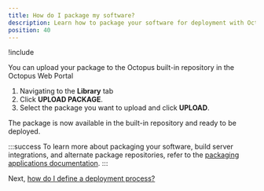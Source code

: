```yaml
---
title: How do I package my software?
description: Learn how to package your software for deployment with Octopus Deploy.
position: 40
---
```


!include <package-requirements>

You can upload your package to the Octopus built-in repository in the Octopus Web Portal

1. Navigating to the **Library** tab
1. Click **UPLOAD PACKAGE**.
1. Select the package you want to upload and click **UPLOAD**.

The package is now available in the built-in repository and ready to be deployed.

:::success
To learn more about packaging your software, build server integrations, and alternate package repositories, refer to the [packaging applications documentation](/docs/packaging-applications/index.md).
:::

Next, [how do I define a deployment process?](/docs/quickstart/how-do-i-define-a-deployment-process.md)